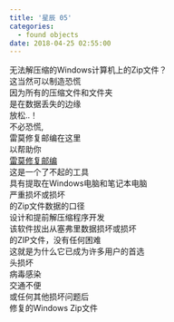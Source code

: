 ```yaml
---
title: '星辰 05'
categories:
  - found objects
date: 2018-04-25 02:55:00
---
```


无法解压缩的Windows计算机上的Zip文件？<br />
这当然可以制造恐慌<br />
因为所有的压缩文件和文件夹<br />
是在数据丢失的边缘<br />
放松..！<br />
不必恐慌,<br />
雷莫修复邮编在这里<br />
以帮助你<br />
[雷莫修复邮编](https://www.remorecover.com/zh/windows/zh-zip-repair.html)<br />
这是一个了不起的工具<br />
具有提取在Windows电脑和笔记本电脑<br />
严重损坏或损坏<br />
的Zip文件数据的口径<br />
设计和提前解压缩程序开发<br />
该软件拔出从塞弗里数据损坏或损坏<br />
的ZIP文件，没有任何困难<br />
这就是为什么它已成为许多用户的首选<br />
头损坏<br />
病毒感染<br />
交通不便<br />
或任何其他损坏问题后<br />
修复的Windows Zip文件
